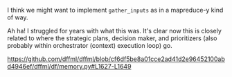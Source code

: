 I think we might want to implement `gather_inputs` as in a mapreduce-y kind of way.

Ah ha! I struggled for years with what this was. It's clear now this is closely related to where the strategic plans, decision maker, and prioritizers (also probably within orchestrator (context) execution loop) go.

https://github.com/dffml/dffml/blob/cf6df5be8a01cce2ad41d2e96452100abd4946ef/dffml/df/memory.py#L1627-L1649